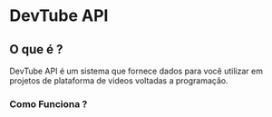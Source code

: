 # DevTube API

## O que é ?
DevTube API é um sistema que fornece dados para você utilizar em projetos de plataforma de videos voltadas a programação.

### Como Funciona ?
